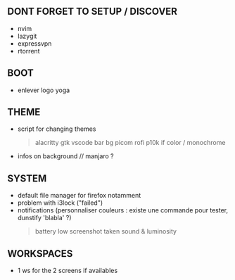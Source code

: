 ## DONT FORGET TO SETUP / DISCOVER
- nvim
- lazygit
- expressvpn
- rtorrent

## BOOT
- enlever logo yoga
  
## THEME
- script for changing themes
	> alacritty
	> gtk
	> vscode
	> bar
	> bg
	> picom
	> rofi
	> p10k if color / monochrome
- infos on background // manjaro ?

## SYSTEM
- default file manager for firefox notamment
- problem with i3lock ("failed")
- notifications (personnaliser couleurs : existe une commande pour tester, dunstify 'blabla' ?)
	> battery low
	> screenshot taken
	> sound & luminosity

## WORKSPACES
- 1 ws for the 2 screens if availables
